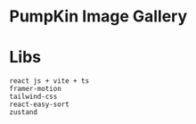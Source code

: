 # PumpKin Image Gallery
# Libs
    react js + vite + ts 
    framer-motion
    tailwind-css
    react-easy-sort
    zustand

